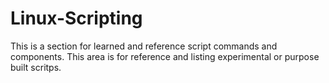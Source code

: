 # Linux-Scripting
This is a section for learned and reference script commands and components. This area is for reference and listing experimental or purpose built scritps. 
